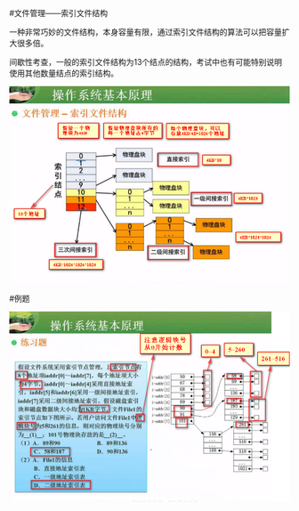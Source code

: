 #文件管理——索引文件结构

一种非常巧妙的文件结构，本身容量有限，通过索引文件结构的算法可以把容量扩大很多倍。

间歇性考查，一般的索引文件结构为13个结点的结构，考试中也有可能特别说明使用其他数量结点的索引结构。

![](/imgs/1.3.12-1索引文件结构.png)

#例题

![](/imgs/1.3.12-2索引文件结构例题.png)